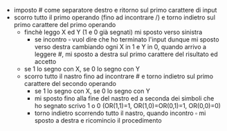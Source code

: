 - imposto # come separatore destro e ritorno sul primo carattere di input
- scorro tutto il primo operando (fino ad incontrare /) e torno indietro sul primo carattere del primo operando
    - finchè leggo X ed Y (1 e 0 già segnati) mi sposto verso sinistra
        - se incontro $\square$ vuol dire che ho terminato l'input dunque mi sposto verso destra cambiando ogni X in 1 e Y in 0, quando arrivo a leggere #, mi sposto a destra sul primo carattere del risultato ed accetto 
    - se 1 lo segno con X, se 0 lo segno con Y
    - scorro tutto il nastro fino ad incontrare # e torno indietro sul primo carattere del secondo operando
        - se 1 lo segno con X, se 0 lo segno con Y
        - mi sposto fino alla fine del nastro ed a seconda dei simboli che ho segnato scrivo 1 o 0 (OR(1,1)=1, OR(1,0)=OR(0,1)=1, OR(0,0)=0)
        - torno indietro scorrendo tutto il nastro, quando incontro $\square$ mi sposto a destra e ricomincio il procedimento

